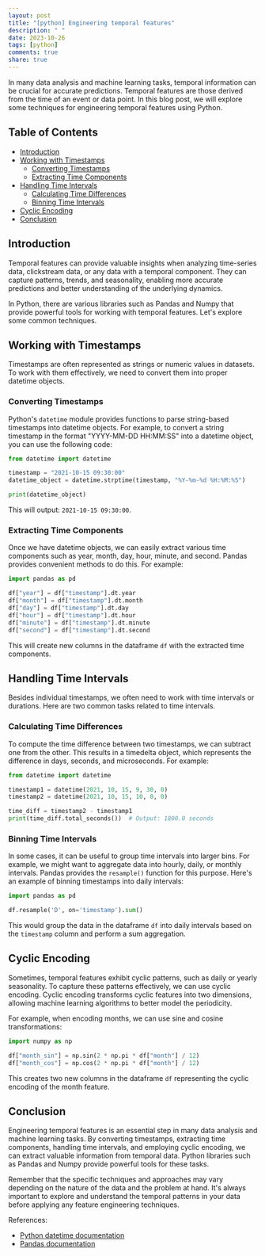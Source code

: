 ```yaml
---
layout: post
title: "[python] Engineering temporal features"
description: " "
date: 2023-10-26
tags: [python]
comments: true
share: true
---
```


In many data analysis and machine learning tasks, temporal information can be crucial for accurate predictions. Temporal features are those derived from the time of an event or data point. In this blog post, we will explore some techniques for engineering temporal features using Python.

## Table of Contents
- [Introduction](#introduction)
- [Working with Timestamps](#working-with-timestamps)
  - [Converting Timestamps](#converting-timestamps)
  - [Extracting Time Components](#extracting-time-components)
- [Handling Time Intervals](#handling-time-intervals)
  - [Calculating Time Differences](#calculating-time-differences)
  - [Binning Time Intervals](#binning-time-intervals)
- [Cyclic Encoding](#cyclic-encoding)
- [Conclusion](#conclusion)

## Introduction <a name="introduction"></a>

Temporal features can provide valuable insights when analyzing time-series data, clickstream data, or any data with a temporal component. They can capture patterns, trends, and seasonality, enabling more accurate predictions and better understanding of the underlying dynamics.

In Python, there are various libraries such as Pandas and Numpy that provide powerful tools for working with temporal features. Let's explore some common techniques.

## Working with Timestamps <a name="working-with-timestamps"></a>

Timestamps are often represented as strings or numeric values in datasets. To work with them effectively, we need to convert them into proper datetime objects.

### Converting Timestamps <a name="converting-timestamps"></a>

Python's `datetime` module provides functions to parse string-based timestamps into datetime objects. For example, to convert a string timestamp in the format "YYYY-MM-DD HH:MM:SS" into a datetime object, you can use the following code:

```python
from datetime import datetime

timestamp = "2021-10-15 09:30:00"
datetime_object = datetime.strptime(timestamp, "%Y-%m-%d %H:%M:%S")

print(datetime_object)
```

This will output: `2021-10-15 09:30:00`.

### Extracting Time Components <a name="extracting-time-components"></a>

Once we have datetime objects, we can easily extract various time components such as year, month, day, hour, minute, and second. Pandas provides convenient methods to do this. For example:

```python
import pandas as pd

df["year"] = df["timestamp"].dt.year
df["month"] = df["timestamp"].dt.month
df["day"] = df["timestamp"].dt.day
df["hour"] = df["timestamp"].dt.hour
df["minute"] = df["timestamp"].dt.minute
df["second"] = df["timestamp"].dt.second
```

This will create new columns in the dataframe `df` with the extracted time components.

## Handling Time Intervals <a name="handling-time-intervals"></a>

Besides individual timestamps, we often need to work with time intervals or durations. Here are two common tasks related to time intervals.

### Calculating Time Differences <a name="calculating-time-differences"></a>

To compute the time difference between two timestamps, we can subtract one from the other. This results in a timedelta object, which represents the difference in days, seconds, and microseconds. For example:

```python
from datetime import datetime

timestamp1 = datetime(2021, 10, 15, 9, 30, 0)
timestamp2 = datetime(2021, 10, 15, 10, 0, 0)

time_diff = timestamp2 - timestamp1
print(time_diff.total_seconds())  # Output: 1800.0 seconds
```

### Binning Time Intervals <a name="binning-time-intervals"></a>

In some cases, it can be useful to group time intervals into larger bins. For example, we might want to aggregate data into hourly, daily, or monthly intervals. Pandas provides the `resample()` function for this purpose. Here's an example of binning timestamps into daily intervals:

```python
import pandas as pd

df.resample('D', on='timestamp').sum()
```

This would group the data in the dataframe `df` into daily intervals based on the `timestamp` column and perform a sum aggregation.

## Cyclic Encoding <a name="cyclic-encoding"></a>

Sometimes, temporal features exhibit cyclic patterns, such as daily or yearly seasonality. To capture these patterns effectively, we can use cyclic encoding. Cyclic encoding transforms cyclic features into two dimensions, allowing machine learning algorithms to better model the periodicity.

For example, when encoding months, we can use sine and cosine transformations:

```python
import numpy as np

df["month_sin"] = np.sin(2 * np.pi * df["month"] / 12)
df["month_cos"] = np.cos(2 * np.pi * df["month"] / 12)
```

This creates two new columns in the dataframe `df` representing the cyclic encoding of the month feature.

## Conclusion <a name="conclusion"></a>

Engineering temporal features is an essential step in many data analysis and machine learning tasks. By converting timestamps, extracting time components, handling time intervals, and employing cyclic encoding, we can extract valuable information from temporal data. Python libraries such as Pandas and Numpy provide powerful tools for these tasks.

Remember that the specific techniques and approaches may vary depending on the nature of the data and the problem at hand. It's always important to explore and understand the temporal patterns in your data before applying any feature engineering techniques.

References:
- [Python datetime documentation](https://docs.python.org/3/library/datetime.html)
- [Pandas documentation](https://pandas.pydata.org/)